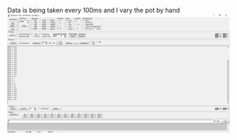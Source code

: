 Data is being taken every 100ms and I vary the pot by hand
![](https://raw.githubusercontent.com/chrissavage2300/PIC33EP-Tutorial/main/Project%205/Project_5.png)
